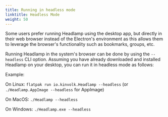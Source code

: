 ```yaml
---
title: Running in headless mode
linktitle: Headless Mode
weight: 50
---
```


Some users prefer running Headlamp using the desktop app, but directly in their web browser instead
of the Electron's environment as this allows them to leverage the browser's functionality such as
bookmarks, groups, etc.

Running Headlamp in the system's browser can be done by using the `--headless` CLI option.
Assuming you have already downloaded and installed Headlamp on your desktop, you can run it in headless mode as follows:

Example:

  On Linux: `flatpak run io.kinvolk.Headlamp --headless` (or `./Headlamp.AppImage --headless` for AppImage)

  On MacOS: `./Headlamp --headless`

  On Windows: `./Headlamp.exe --headless`

